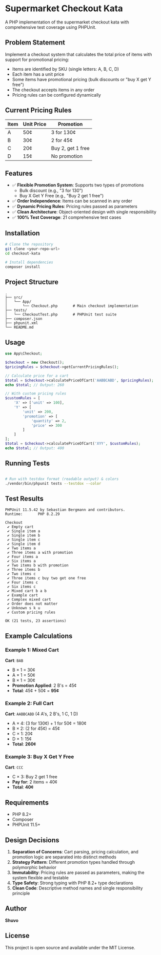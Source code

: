 # Supermarket Checkout Kata

A PHP implementation of the supermarket checkout kata with comprehensive test coverage using PHPUnit.

## Problem Statement

Implement a checkout system that calculates the total price of items with support for promotional pricing:

- Items are identified by SKU (single letters: A, B, C, D)
- Each item has a unit price
- Some items have promotional pricing (bulk discounts or "buy X get Y free")
- The checkout accepts items in any order
- Pricing rules can be configured dynamically

## Current Pricing Rules

| Item | Unit Price | Promotion           |
|------|-----------|---------------------|
| A    | 50¢       | 3 for 130¢          |
| B    | 30¢       | 2 for 45¢           |
| C    | 20¢       | Buy 2, get 1 free   |
| D    | 15¢       | No promotion        |

## Features

- ✅ **Flexible Promotion System**: Supports two types of promotions
  - Bulk discount (e.g., "3 for 130")
  - Buy X Get Y Free (e.g., "Buy 2 get 1 free")
- ✅ **Order Independence**: Items can be scanned in any order
- ✅ **Dynamic Pricing Rules**: Pricing rules passed as parameters
- ✅ **Clean Architecture**: Object-oriented design with single responsibility
- ✅ **100% Test Coverage**: 21 comprehensive test cases

## Installation

```bash
# Clone the repository
git clone <your-repo-url>
cd checkout-kata

# Install dependencies
composer install
```

## Project Structure

```
.
├── src/
│   └── App/
│       └── Checkout.php       # Main checkout implementation
├── tests/
│   └── CheckoutTest.php       # PHPUnit test suite
├── composer.json
├── phpunit.xml
└── README.md
```

## Usage

```php
use App\Checkout;

$checkout = new Checkout();
$pricingRules = $checkout->getCurrentPricingRules();

// Calculate price for a cart
$total = $checkout->calculatePriceOfCart('AABBCABD', $pricingRules);
echo $total; // Output: 260

// With custom pricing rules
$customRules = [
    'X' => ['unit' => 100],
    'Y' => [
        'unit' => 200,
        'promotion' => [
            'quantity' => 2,
            'price' => 300
        ]
    ]
];
$total = $checkout->calculatePriceOfCart('XYY', $customRules);
echo $total; // Output: 400
```

## Running Tests

```bash

# Run with testdox format (readable output) & colors
./vendor/bin/phpunit tests --testdox --color

```

## Test Results

```
PHPUnit 11.5.42 by Sebastian Bergmann and contributors.
Runtime:       PHP 8.2.29

Checkout
 ✔ Empty cart
 ✔ Single item a
 ✔ Single item b
 ✔ Single item c
 ✔ Single item d
 ✔ Two items a
 ✔ Three items a with promotion
 ✔ Four items a
 ✔ Six items a
 ✔ Two items b with promotion
 ✔ Three items b
 ✔ Two items c
 ✔ Three items c buy two get one free
 ✔ Four items c
 ✔ Six items c
 ✔ Mixed cart b a b
 ✔ Example cart
 ✔ Complex mixed cart
 ✔ Order does not matter
 ✔ Unknown s k u
 ✔ Custom pricing rules

OK (21 tests, 23 assertions)
```

## Example Calculations

### Example 1: Mixed Cart
**Cart**: `BAB`
- B × 1 = 30¢
- A × 1 = 50¢
- B × 1 = 30¢
- **Promotion Applied**: 2 B's = 45¢
- **Total**: 45¢ + 50¢ = **95¢**

### Example 2: Full Cart
**Cart**: `AABBCABD` (4 A's, 2 B's, 1 C, 1 D)
- A × 4: (3 for 130¢) + 1 for 50¢ = 180¢
- B × 2: (2 for 45¢) = 45¢
- C × 1: 20¢
- D × 1: 15¢
- **Total**: **260¢**

### Example 3: Buy X Get Y Free
**Cart**: `CCC`
- C × 3: Buy 2 get 1 free
- **Pay for**: 2 items = 40¢
- **Total**: **40¢**

## Requirements

- PHP 8.2+
- Composer
- PHPUnit 11.5+

## Design Decisions

1. **Separation of Concerns**: Cart parsing, pricing calculation, and promotion logic are separated into distinct methods
2. **Strategy Pattern**: Different promotion types handled through polymorphic behavior
3. **Immutability**: Pricing rules are passed as parameters, making the system flexible and testable
4. **Type Safety**: Strong typing with PHP 8.2+ type declarations
5. **Clean Code**: Descriptive method names and single responsibility principle

## Author

**Shuvo**

## License

This project is open source and available under the MIT License.
